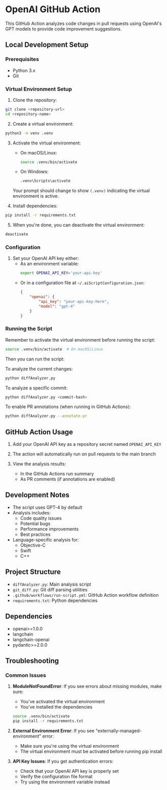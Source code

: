 # OpenAI GitHub Action

This GitHub Action analyzes code changes in pull requests using OpenAI's GPT models to provide code improvement suggestions.

## Local Development Setup

### Prerequisites
- Python 3.x
- Git

### Virtual Environment Setup

1. Clone the repository:
```bash
git clone <repository-url>
cd <repository-name>
```

2. Create a virtual environment:
```bash
python3 -m venv .venv
```

3. Activate the virtual environment:
   - On macOS/Linux:
     ```bash
     source .venv/bin/activate
     ```
   - On Windows:
     ```bash
     .venv\Scripts\activate
     ```
   
   Your prompt should change to show `(.venv)` indicating the virtual environment is active.

4. Install dependencies:
```bash
pip install -r requirements.txt
```

5. When you're done, you can deactivate the virtual environment:
```bash
deactivate
```

### Configuration

1. Set your OpenAI API key either:
   - As an environment variable:
     ```bash
     export OPENAI_API_KEY='your-api-key'
     ```
   - Or in a configuration file at `~/.aiScriptConfiguration.json`:
     ```json
     {
         "openai": {
             "api_key": "your-api-key-here",
             "model": "gpt-4"
         }
     }
     ```

### Running the Script

Remember to activate the virtual environment before running the script:
```bash
source .venv/bin/activate  # On macOS/Linux
```

Then you can run the script:

To analyze the current changes:
```bash
python diffAnalyzer.py
```

To analyze a specific commit:
```bash
python diffAnalyzer.py <commit-hash>
```

To enable PR annotations (when running in GitHub Actions):
```bash
python diffAnalyzer.py --annotate-pr
```

## GitHub Action Usage

1. Add your OpenAI API key as a repository secret named `OPENAI_API_KEY`

2. The action will automatically run on pull requests to the main branch

3. View the analysis results:
   - In the GitHub Actions run summary
   - As PR comments (if annotations are enabled)

## Development Notes

- The script uses GPT-4 by default
- Analysis includes:
  - Code quality issues
  - Potential bugs
  - Performance improvements
  - Best practices
- Language-specific analysis for:
  - Objective-C
  - Swift
  - C++

## Project Structure

- `diffAnalyzer.py`: Main analysis script
- `git_diff.py`: Git diff parsing utilities
- `.github/workflows/run-script.yml`: GitHub Action workflow definition
- `requirements.txt`: Python dependencies

## Dependencies

- openai>=1.0.0
- langchain
- langchain-openai
- pydantic>=2.0.0

## Troubleshooting

### Common Issues

1. **ModuleNotFoundError**: If you see errors about missing modules, make sure:
   - You've activated the virtual environment
   - You've installed the dependencies
   ```bash
   source .venv/bin/activate
   pip install -r requirements.txt
   ```

2. **External Environment Error**: If you see "externally-managed-environment" error:
   - Make sure you're using the virtual environment
   - The virtual environment must be activated before running pip install

3. **API Key Issues**: If you get authentication errors:
   - Check that your OpenAI API key is properly set
   - Verify the configuration file format
   - Try using the environment variable instead

